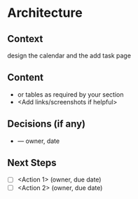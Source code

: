 # Architecture

## Context

design the calendar and the add task page

## Content

- or tables as required by your section
- <Add links/screenshots if helpful>

## Decisions (if any)

- <Decision> — owner, date

## Next Steps

- [ ] <Action 1> (owner, due date)
- [ ] <Action 2> (owner, due date)
